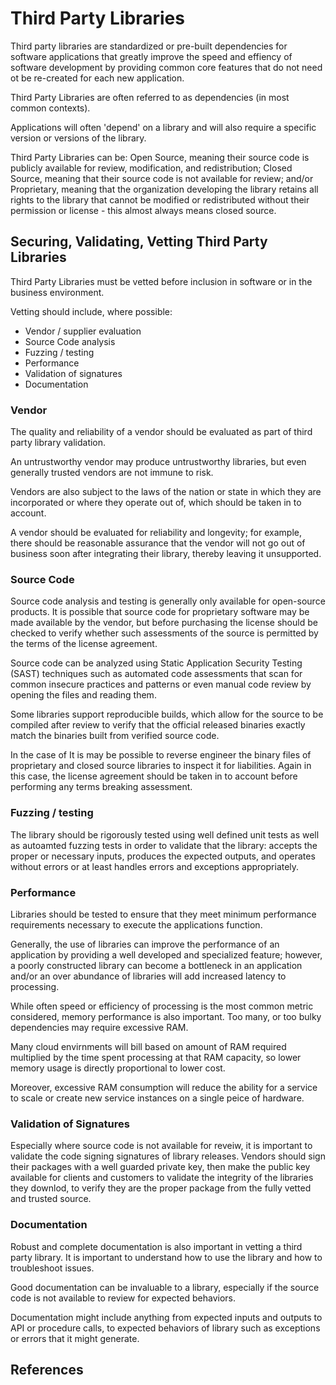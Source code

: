 # Third Party Libraries

Third party libraries are standardized or pre-built dependencies for software applications that greatly improve the speed and effiency of software development by providing common core features that do not need ot be re-created for each new application.

Third Party Libraries are often referred to as dependencies (in most common contexts).

Applications will often 'depend' on a library and will also require a specific version or versions of the library.

Third Party Libraries can be: Open Source, meaning their source code is publicly available for review, modification, and redistribution; Closed Source, meaning that their source code is not available for review; and/or Proprietary, meaning that the organization developing the library retains all rights to the library that cannot be modified or redistributed without their permission or license - this almost always means closed source.

## Securing, Validating, Vetting Third Party Libraries

Third Party Libraries must be vetted before inclusion in software or in the business environment.

Vetting should include, where possible:
* Vendor / supplier evaluation
* Source Code analysis
* Fuzzing / testing
* Performance
* Validation of signatures
* Documentation

### Vendor 

The quality and reliability of a vendor should be evaluated as part of third party library validation.

An untrustworthy vendor may produce untrustworthy libraries, but even generally trusted vendors are not immune to risk.

Vendors are also subject to the laws of the nation or state in which they are incorporated or where they operate out of, which should be taken in to account.

A vendor should be evaluated for reliability and longevity; for example, there should be reasonable assurance that the vendor will not go out of business soon after integrating their library, thereby leaving it unsupported.

### Source Code

Source code analysis and testing is generally only available for open-source products. It is possible that source code for proprietary software may be made available by the vendor, but before purchasing the license should be checked to verify whether such assessments of the source is permitted by the terms of the license agreement.

Source code can be analyzed using Static Application Security Testing (SAST) techniques such as automated code assessments that scan for common insecure practices and patterns or even manual code review by opening the files and reading them.

Some libraries support reproducible builds, which allow for the source to be compiled after review to verify that the official released binaries exactly match the binaries built from verified source code.

In the case of It is may be possible to reverse engineer the binary files of proprietary and closed source libraries to inspect it for liabilities. Again in this case, the license agreement should be taken in to account before performing any terms breaking assessment.

### Fuzzing / testing

The library should be rigorously tested using well defined unit tests as well as autoamted fuzzing tests in order to validate that the library: accepts the proper or necessary inputs, produces the expected outputs, and operates without errors or at least handles errors and exceptions appropriately.

### Performance

Libraries should be tested to ensure that they meet minimum performance requirements necessary to execute the applications function.

Generally, the use of libraries can improve the performance of an application by providing a well developed and specialized feature; however, a poorly constructed library can become a bottleneck in an application and/or an over abundance of libraries will add increased latency to processing.

While often speed or efficiency of processing is the most common metric considered, memory performance is also important. Too many, or too bulky dependencies may require excessive RAM.

Many cloud envirnments will bill based on amount of RAM required multiplied by the time spent processing at that RAM capacity, so lower memory usage is directly proportional to lower cost.

Moreover, excessive RAM consumption will reduce the ability for a service to scale or create new service instances on a single peice of hardware.

### Validation of Signatures

Especially where source code is not available for reveiw, it is important to validate the code signing signatures of library releases. Vendors should sign their packages with a well guarded private key, then make the public key available for clients and customers to validate the integrity of the libraries they downlod, to verify they are the proper package from the fully vetted and trusted source.

### Documentation

Robust and complete documentation is also important in vetting a third party library. It is important to understand how to use the library and how to troubleshoot issues.

Good documentation can be invaluable to a library, especially if the source code is not available to review for expected behaviors.

Documentation might include anything from expected inputs and outputs to API or procedure calls, to expected behaviors of library such as exceptions or errors that it might generate.

## References

